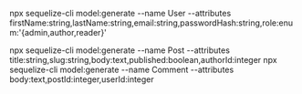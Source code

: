 npx sequelize-cli model:generate --name User --attributes firstName:string,lastName:string,email:string,passwordHash:string,role:enum:'{admin,author,reader}'

npx sequelize-cli model:generate --name Post --attributes title:string,slug:string,body:text,published:boolean,authorId:integer
npx sequelize-cli model:generate --name Comment --attributes body:text,postId:integer,userId:integer
